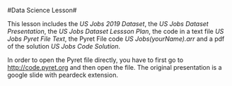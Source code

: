 #Data Science Lesson#

This lesson includes the *US Jobs 2019 Dataset*, the *US Jobs Dataset Presentation*, the *US Jobs Dataset Lessson Plan*, the code in a text file *US Jobs Pyret File Text*, the Pyret File code *US Jobs(yourName).arr* and a pdf of the solution *US Jobs Code Solution*.

In order to open the Pyret file directly, you have to first go to http://code.pyret.org and then open the file. The original presentation is a google slide with peardeck extension. 
